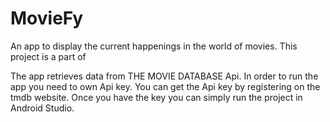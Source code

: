 
# MovieFy

An app to display the current happenings in the world of movies.  This project is a part of

The app retrieves data from THE MOVIE DATABASE Api. In order to run the app you need to own Api key. You can get the Api key by registering on the tmdb website. Once you have the key you can simply run the project in Android Studio.


